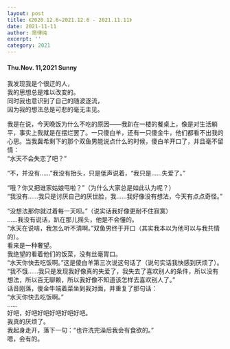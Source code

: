 ```yaml
---
layout: post
title: 《2020.12.6~2021.12.6 - 2021.11.11》
date: 2021-11-11
author: 简律纯
excerpt: ''
category: 2021
---
```


#### Thu.Nov. 11,2021 Sunny
我发现我是个很迂的人，<br>
我的思想总是难以改变的。<br>
同时我也意识到了自己的随波逐流，<br>
因为我的想法总是可悲的毫无主见。

我是在说，今天晚饭为什么不吃的原因——我趴在一楼的餐桌上，像是对生活躺平，事实上我就是在摆烂罢了。一只傻白羊，还有一只傻金牛，他们都看不出我的心思。当我冀希剩下的那个双鱼男能说点什么的时候，傻白羊开口了，并且毫不留情：<br>
“水天不会失恋了吧？”

“不，并没有……”我没有抬头，只是低声说着，“我只是……失爱了。”

“哦？你又把谁家姑娘甩啦？”（为什么大家总是如此认为呢？）<br>
“我没有……我只是讨厌自己的厌世脸，我……我好像没有想法，今天有点点奇怪。”

“没想法那你就过着每一天呗。”（说实话我好像更耐不住寂寞）<br>
……我没有说话，趴在那儿摇头，他是不会懂的。<br>
“水天在说啥，我怎么听不清啊。”双鱼男终于开口（其实我本以为他可以与我共情的）。<br>
看来是一种奢望。<br>
我绝望的看着他们的饭菜，没有丝毫胃口。<br>
“水天你快去吃饭啊。”这是傻白羊第三次说这句话了（说句实话我快感到厌烦了）。<br>
“我不饿……我只是发现我好像真的失爱了，我失去了喜欢别人的条件，所以没有想法，所以百无聊赖，所以我好像不知道该怎样去喜欢别人了。”<br>
话音刚落，傻金牛端着菜坐到我对面，并重复了那句话：<br>
“水天你快去吃饭啊。”<br>
……<br>
好吧，好吧好吧好吧好吧好吧。<br>
我真的厌烦了。<br>
我起身走开，落下一句：“也许洗完澡后我会有食欲的。”<br>
嗯，会有的。